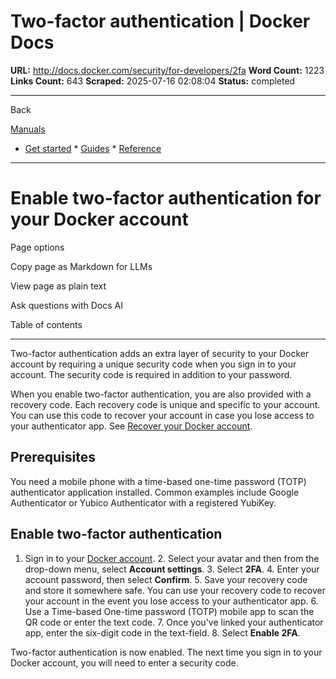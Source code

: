 # Two-factor authentication | Docker Docs

**URL:** http://docs.docker.com/security/for-developers/2fa
**Word Count:** 1223
**Links Count:** 643
**Scraped:** 2025-07-16 02:08:04
**Status:** completed

---

Back

[Manuals](https://docs.docker.com/manuals/)

  * [Get started](http://docs.docker.com/get-started/)   * [Guides](http://docs.docker.com/guides/)   * [Reference](http://docs.docker.com/reference/)

* * *

# Enable two-factor authentication for your Docker account

Page options

Copy page as Markdown for LLMs

View page as plain text

Ask questions with Docs AI

Table of contents

* * *

Two-factor authentication adds an extra layer of security to your Docker account by requiring a unique security code when you sign in to your account. The security code is required in addition to your password.

When you enable two-factor authentication, you are also provided with a recovery code. Each recovery code is unique and specific to your account. You can use this code to recover your account in case you lose access to your authenticator app. See [Recover your Docker account](https://docs.docker.com/security/for-developers/2fa/recover-hub-account/).

## Prerequisites

You need a mobile phone with a time-based one-time password \(TOTP\) authenticator application installed. Common examples include Google Authenticator or Yubico Authenticator with a registered YubiKey.

## Enable two-factor authentication

  1. Sign in to your [Docker account](https://app.docker.com/login).   2. Select your avatar and then from the drop-down menu, select **Account settings**.   3. Select **2FA**.   4. Enter your account password, then select **Confirm**.   5. Save your recovery code and store it somewhere safe. You can use your recovery code to recover your account in the event you lose access to your authenticator app.   6. Use a Time-based One-time password \(TOTP\) mobile app to scan the QR code or enter the text code.   7. Once you've linked your authenticator app, enter the six-digit code in the text-field.   8. Select **Enable 2FA**.

Two-factor authentication is now enabled. The next time you sign in to your Docker account, you will need to enter a security code.